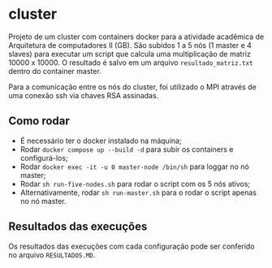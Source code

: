 # cluster

Projeto de um cluster com containers docker para a atividade acadêmica de Arquitetura de computadores II (GB). São subidos 1 a 5 nós (1 master e 4 slaves) para executar um script que calcula uma multiplicação de matriz 10000 x 10000. O resultado é salvo em um arquivo `resultado_matriz.txt` dentro do container master.

Para a comunicação entre os nós do cluster, foi utilizado o MPI através de uma conexão ssh via chaves RSA assinadas.

## Como rodar
- É necessário ter o docker instalado na máquina;
- Rodar `docker compose up --build -d` para subir os containers e configurá-los;
- Rodar `docker exec -it -u 0 master-node /bin/sh` para loggar no nó master;
- Rodar `sh run-five-nodes.sh` para rodar o script com os 5 nós ativos;
- Alternativamente, rodar `sh run-master.sh` para o rodar o script apenas no nó master.

## Resultados das execuções

Os resultados das execuções com cada configuração pode ser conferido no arquivo `RESULTADOS.MD`.
